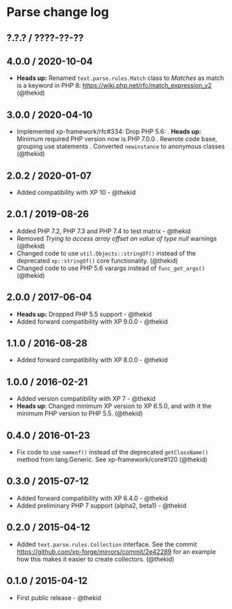 Parse change log
================

## ?.?.? / ????-??-??

## 4.0.0 / 2020-10-04

* **Heads up:** Renamed `text.parse.rules.Match` class to *Matches* as
  match is a keyword in PHP 8: https://wiki.php.net/rfc/match_expression_v2
  (@thekid)

## 3.0.0 / 2020-04-10

* Implemented xp-framework/rfc#334: Drop PHP 5.6:
  . **Heads up:** Minimum required PHP version now is PHP 7.0.0
  . Rewrote code base, grouping use statements
  . Converted `newinstance` to anonymous classes
  (@thekid)

## 2.0.2 / 2020-01-07

* Added compatibility with XP 10 - @thekid

## 2.0.1 / 2019-08-26

* Added PHP 7.2, PHP 7.3 and PHP 7.4 to test matrix - @thekid
* Removed *Trying to access array offset on value of type null* warnings
  (@thekid)
* Changed code to use `util.Objects::stringOf()` instead of the deprecated
  `xp::stringOf()` core functionality.
  (@thekid)
* Changed code to use PHP 5.6 varargs instead of `func_get_args()`
  (@thekid)

## 2.0.0 / 2017-06-04

* **Heads up:** Dropped PHP 5.5 support - @thekid
* Added forward compatibility with XP 9.0.0 - @thekid

## 1.1.0 / 2016-08-28

* Added forward compatibility with XP 8.0.0 - @thekid

## 1.0.0 / 2016-02-21

* Added version compatibility with XP 7 - @thekid
* **Heads up**: Changed minimum XP version to XP 6.5.0, and with it the
  minimum PHP version to PHP 5.5.
  (@thekid)

## 0.4.0 / 2016-01-23

* Fix code to use `nameof()` instead of the deprecated `getClassName()`
  method from lang.Generic. See xp-framework/core#120
  (@thekid)

## 0.3.0 / 2015-07-12

* Added forward compatibility with XP 6.4.0 - @thekid
* Added preliminary PHP 7 support (alpha2, beta1) - @thekid

## 0.2.0 / 2015-04-12

* Added `text.parse.rules.Collection` interface. See the commit
  https://github.com/xp-forge/mirrors/commit/2e42289 for an example
  how this makes it easier to create collectors.
  (@thekid)

## 0.1.0 / 2015-04-12

* First public release - @thekid
